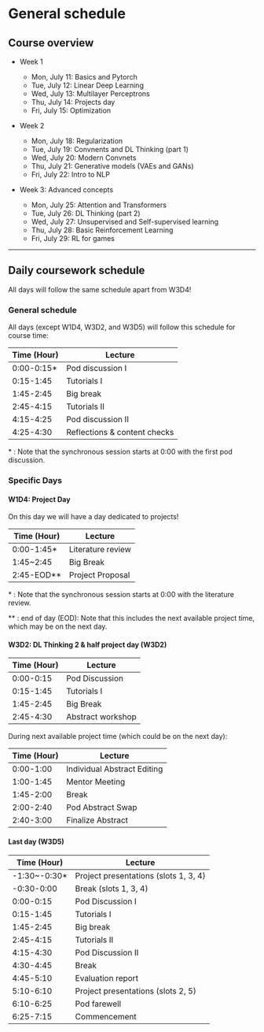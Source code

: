 # General schedule

## Course overview

* Week 1
    * Mon, July 11: Basics and Pytorch
    * Tue, July 12: Linear Deep Learning
    * Wed, July 13: Multilayer Perceptrons
    * Thu, July 14: Projects day
    * Fri, July 15: Optimization
     
* Week 2
    * Mon, July 18: Regularization
    * Tue, July 19: Convnents and DL Thinking (part 1)
    * Wed, July 20: Modern Convnets
    * Thu, July 21: Generative models (VAEs and GANs)
    * Fri, July 22: Intro to NLP
    
* Week 3: Advanced concepts
    * Mon, July 25: Attention and Transformers
    * Tue, July 26: DL Thinking (part 2)
    * Wed, July 27: Unsupervised and Self-supervised learning
    * Thu, July 28: Basic Reinforcement Learning
    * Fri, July 29: RL for games
----

## Daily coursework schedule
All days will follow the same schedule apart from W3D4!

### General schedule
All days (except W1D4, W3D2, and W3D5) will follow this schedule for course time:
 
|    Time (Hour)   |    Lecture                            |
|------------------|---------------------------------------|
|    0:00-0:15\*   |    Pod discussion I                   |
|    0:15-1:45     |    Tutorials I                        |
|    1:45-2:45     |    Big break                          |
|    2:45-4:15     |    Tutorials II                       |
|    4:15-4:25     |    Pod discussion II                  |
|    4:25-4:30     |    Reflections & content checks       |

\* : Note that the synchronous session starts at 0:00 with the first pod discussion.

### Specific Days

#### W1D4: Project Day
On this day we will have a day dedicated to projects!

|    Time (Hour)   |    Lecture                                |
|------------------|-------------------------------------------|
|    0:00-1:45\*   |    Literature review                      |
|    1:45~2:45     |    Big Break                              |
|    2:45-EOD\**   |    Project Proposal                       |


\* : Note that the synchronous session starts at 0:00 with the literature review.

\** : end of day (EOD): Note that this includes the next available project time, which may be on the next day.


#### W3D2: DL Thinking 2 & half project day (W3D2)

|    Time (Hour)   |    Lecture                                |
|------------------|-------------------------------------------|
|    0:00-0:15     |    Pod Discussion                         |
|    0:15-1:45     |    Tutorials I                            |
|    1:45-2:45     |    Big Break                              |
|    2:45-4:30     |    Abstract workshop                      |


During next  available project time (which could be on the next day):

|    Time (Hour)   |    Lecture                                |
|------------------|-------------------------------------------|
|    0:00-1:00     |    Individual Abstract Editing            |
|    1:00-1:45     |    Mentor Meeting                         |
|    1:45-2:00     |    Break                                  |
|    2:00-2:40     |    Pod Abstract Swap                      |
|    2:40-3:00     |    Finalize Abstract                      |

#### Last day (W3D5)

|    Time (Hour)   |    Lecture                               |
|------------------|------------------------------------------|
|   -1:30~-0:30\*  |    Project presentations (slots 1, 3, 4) |
|   -0:30-0:00     |    Break (slots 1, 3, 4)                 |
|    0:00-0:15     |    Pod Discussion I                      |
|    0:15-1:45     |    Tutorials I                           |
|    1:45-2:45     |    Big break                             |
|    2:45-4:15     |    Tutorials II                          |
|    4:15-4:30     |    Pod Discussion II                     |
|    4:30-4:45     |    Break                                 |
|    4:45-5:10     |    Evaluation report                     |
|    5:10-6:10     |    Project presentations (slots 2, 5)    |
|    6:10-6:25     |    Pod farewell                          |
|    6:25-7:15     |    Commencement                          |

